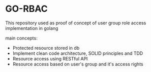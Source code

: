 # GO-RBAC
This repository used as proof of concept of user group role access implementation in golang

main concepts:
- Protected resource stored in db
- Implement clean code architecture, SOLID principles and TDD
- Resource access using RESTful API
- Resource access based on user's group and it's access rights